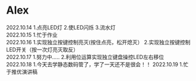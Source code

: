 # Alex
2022.10.14
1.点亮LED灯
2.使LED闪烁
3.流水灯  
2022.10.15
1.忙于作业  
2022.10.16
1.实现独立按键控制亮灭(按住点亮，松开熄灭）
2.实现独立按键控制LED开关（按一次灯亮灭取反）  
2022.10.17
1.努力中.....
2.利用位运算实现独立键盘操控LED左右移位  
2022.10.18
1.今天去学静态数码管了，学了一天还不是很会！！
2022.10.19
1.忙于推优演讲稿
